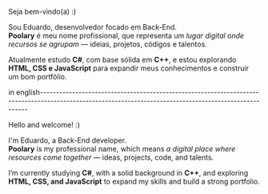 Seja bem-vindo(a) :)

Sou Eduardo, desenvolvedor focado em Back-End.  
**Poolary** é meu nome profissional, que representa um *lugar digital onde recursos se agrupam* — ideias, projetos, códigos e talentos.

Atualmente estudo **C#**, com base sólida em **C++**, e estou explorando **HTML, CSS e JavaScript** para expandir meus conhecimentos e construir um bom portfólio.

in english--------------------------------------------------------------------------------------------------------------------------------------------------------

Hello and welcome! :)

I'm Eduardo, a Back-End developer.  
**Poolary** is my professional name, which means *a digital place where resources come together* — ideas, projects, code, and talents.

I’m currently studying **C#**, with a solid background in **C++**, and exploring **HTML, CSS, and JavaScript** to expand my skills and build a strong portfolio.

<!--
**poolary/Poolary** is a ✨ _special_ ✨ repository because its `README.md` (this file) appears on your GitHub profile.

Here are some ideas to get you started:

- 🔭 I’m currently working on ...
- 🌱 I’m currently learning ...
- 👯 I’m looking to collaborate on ...
- 🤔 I’m looking for help with ...
- 💬 Ask me about ...
- 📫 How to reach me: ...
- 😄 Pronouns: ...
- ⚡ Fun fact: ...
-->
